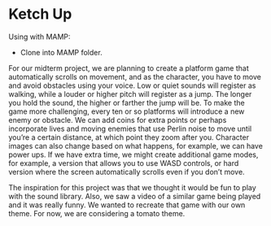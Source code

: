 # Ketch Up

Using with MAMP:
- Clone into MAMP folder.

For our midterm project, we are planning to create a platform game that automatically scrolls on movement, and as the character, you have to move and avoid obstacles using your voice. Low or quiet sounds will register as walking, while a louder or higher pitch will register as a jump. The longer you hold the sound, the higher or farther the jump will be. To make the game more challenging, every ten or so platforms will introduce a new enemy or obstacle. We can add coins for extra points or perhaps incorporate lives and moving enemies that use Perlin noise to move until you’re a certain distance, at which point they zoom after you. Character images can also change based on what happens, for example, we can have power ups. If we have extra time, we might create additional game modes, for example, a version that allows you to use WASD controls, or hard version where the screen automatically scrolls even if you don’t move.

The inspiration for this project was that we thought it would be fun to play with the sound library. Also, we saw a video of a similar game being played and it was really funny. We wanted to recreate that game with our own theme. For now, we are considering a tomato theme. 
